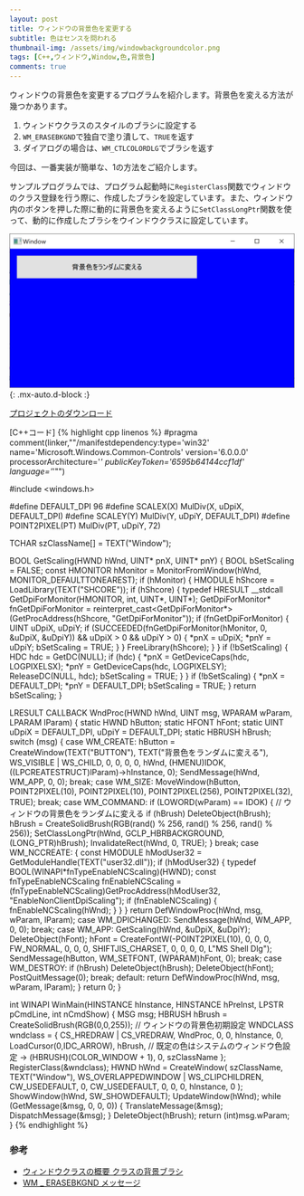 ```yaml
---
layout: post
title: ウィンドウの背景色を変更する
subtitle: 色はセンスを問われる
thumbnail-img: /assets/img/windowbackgroundcolor.png
tags: [C++,ウィンドウ,Window,色,背景色]
comments: true
---
```


ウィンドウの背景色を変更するプログラムを紹介します。背景色を変える方法が幾つかあります。

1. ウィンドウクラスのスタイルのブラシに設定する
1. `WM_ERASEBKGND`で独自で塗り潰して、`TRUE`を返す 
1. ダイアログの場合は、`WM_CTLCOLORDLG`でブラシを返す

今回は、一番実装が簡単な、1の方法をご紹介します。

サンプルプログラムでは、プログラム起動時に`RegisterClass`関数でウィンドウのクラス登録を行う際に、作成したブラシを設定しています。また、ウィンドウ内のボタンを押した際に動的に背景色を変えるように`SetClassLongPtr`関数を使って、動的に作成したブラシをウインドウクラスに設定しています。


![](/assets/img/windowbackgroundcolor.png){: .mx-auto.d-block :}

[プロジェクトのダウンロード](https://github.com/kenjinote/WindowBackgroundColor/archive/master.zip)

[C++コード]
{% highlight cpp linenos %}
#pragma comment(linker,"\"/manifestdependency:type='win32' name='Microsoft.Windows.Common-Controls' version='6.0.0.0' processorArchitecture='*' publicKeyToken='6595b64144ccf1df' language='*'\"")

#include <windows.h>

#define DEFAULT_DPI 96
#define SCALEX(X) MulDiv(X, uDpiX, DEFAULT_DPI)
#define SCALEY(Y) MulDiv(Y, uDpiY, DEFAULT_DPI)
#define POINT2PIXEL(PT) MulDiv(PT, uDpiY, 72)

TCHAR szClassName[] = TEXT("Window");

BOOL GetScaling(HWND hWnd, UINT* pnX, UINT* pnY)
{
  BOOL bSetScaling = FALSE;
  const HMONITOR hMonitor = MonitorFromWindow(hWnd, MONITOR_DEFAULTTONEAREST);
  if (hMonitor)
  {
    HMODULE hShcore = LoadLibrary(TEXT("SHCORE"));
    if (hShcore)
    {
      typedef HRESULT __stdcall GetDpiForMonitor(HMONITOR, int, UINT*, UINT*);
      GetDpiForMonitor* fnGetDpiForMonitor = reinterpret_cast<GetDpiForMonitor*>(GetProcAddress(hShcore, "GetDpiForMonitor"));
      if (fnGetDpiForMonitor)
      {
        UINT uDpiX, uDpiY;
        if (SUCCEEDED(fnGetDpiForMonitor(hMonitor, 0, &uDpiX, &uDpiY)) && uDpiX > 0 && uDpiY > 0)
        {
          *pnX = uDpiX;
          *pnY = uDpiY;
          bSetScaling = TRUE;
        }
      }
      FreeLibrary(hShcore);
    }
  }
  if (!bSetScaling)
  {
    HDC hdc = GetDC(NULL);
    if (hdc)
    {
      *pnX = GetDeviceCaps(hdc, LOGPIXELSX);
      *pnY = GetDeviceCaps(hdc, LOGPIXELSY);
      ReleaseDC(NULL, hdc);
      bSetScaling = TRUE;
    }
  }
  if (!bSetScaling)
  {
    *pnX = DEFAULT_DPI;
    *pnY = DEFAULT_DPI;
    bSetScaling = TRUE;
  }
  return bSetScaling;
}

LRESULT CALLBACK WndProc(HWND hWnd, UINT msg, WPARAM wParam, LPARAM lParam)
{
  static HWND hButton;
  static HFONT hFont;
  static UINT uDpiX = DEFAULT_DPI, uDpiY = DEFAULT_DPI;
  static HBRUSH hBrush;
  switch (msg)
  {
  case WM_CREATE:
    hButton = CreateWindow(TEXT("BUTTON"), TEXT("背景色をランダムに変える"), WS_VISIBLE | WS_CHILD, 0, 0, 0, 0, hWnd, (HMENU)IDOK, ((LPCREATESTRUCT)lParam)->hInstance, 0);
    SendMessage(hWnd, WM_APP, 0, 0);
    break;
  case WM_SIZE:
    MoveWindow(hButton, POINT2PIXEL(10), POINT2PIXEL(10), POINT2PIXEL(256), POINT2PIXEL(32), TRUE);
    break;
  case WM_COMMAND:
    if (LOWORD(wParam) == IDOK)
    {
      // ウィンドウの背景色をランダムに変える
      if (hBrush) DeleteObject(hBrush);
      hBrush = CreateSolidBrush(RGB(rand() % 256, rand() % 256, rand() % 256));
      SetClassLongPtr(hWnd, GCLP_HBRBACKGROUND, (LONG_PTR)hBrush);
      InvalidateRect(hWnd, 0, TRUE);
    }
    break;
  case WM_NCCREATE:
    {
      const HMODULE hModUser32 = GetModuleHandle(TEXT("user32.dll"));
      if (hModUser32)
      {
        typedef BOOL(WINAPI*fnTypeEnableNCScaling)(HWND);
        const fnTypeEnableNCScaling fnEnableNCScaling = (fnTypeEnableNCScaling)GetProcAddress(hModUser32, "EnableNonClientDpiScaling");
        if (fnEnableNCScaling)
        {
          fnEnableNCScaling(hWnd);
        }
      }
    }
    return DefWindowProc(hWnd, msg, wParam, lParam);
  case WM_DPICHANGED:
    SendMessage(hWnd, WM_APP, 0, 0);
    break;
  case WM_APP:
    GetScaling(hWnd, &uDpiX, &uDpiY);
    DeleteObject(hFont);
    hFont = CreateFontW(-POINT2PIXEL(10), 0, 0, 0, FW_NORMAL, 0, 0, 0, SHIFTJIS_CHARSET, 0, 0, 0, 0, L"MS Shell Dlg");
    SendMessage(hButton, WM_SETFONT, (WPARAM)hFont, 0);
    break;
  case WM_DESTROY:
    if (hBrush) DeleteObject(hBrush);
    DeleteObject(hFont);
    PostQuitMessage(0);
    break;
  default:
    return DefWindowProc(hWnd, msg, wParam, lParam);
  }
  return 0;
}

int WINAPI WinMain(HINSTANCE hInstance, HINSTANCE hPreInst, LPSTR pCmdLine, int nCmdShow)
{
  MSG msg;
  HBRUSH hBrush = CreateSolidBrush(RGB(0,0,255)); // ウィンドウの背景色初期設定
  WNDCLASS wndclass = {
    CS_HREDRAW | CS_VREDRAW,
    WndProc,
    0,
    0,
    hInstance,
    0,
    LoadCursor(0,IDC_ARROW),
    hBrush, // 既定の色はシステムのウィンドウ色設定 → (HBRUSH)(COLOR_WINDOW + 1),
    0,
    szClassName
  };
  RegisterClass(&wndclass);
  HWND hWnd = CreateWindow(
    szClassName,
    TEXT("Window"),
    WS_OVERLAPPEDWINDOW | WS_CLIPCHILDREN,
    CW_USEDEFAULT,
    0,
    CW_USEDEFAULT,
    0,
    0,
    0,
    hInstance,
    0
  );
  ShowWindow(hWnd, SW_SHOWDEFAULT);
  UpdateWindow(hWnd);
  while (GetMessage(&msg, 0, 0, 0))
  {
    TranslateMessage(&msg);
    DispatchMessage(&msg);
  }
  DeleteObject(hBrush);
  return (int)msg.wParam;
}
{% endhighlight %}

###   参考
- [ウィンドウクラスの概要 クラスの背景ブラシ](https://docs.microsoft.com/ja-jp/windows/win32/winmsg/about-window-classes#class-background-brush)
- [WM _ ERASEBKGND メッセージ](https://docs.microsoft.com/ja-jp/windows/win32/winmsg/wm-erasebkgnd)
